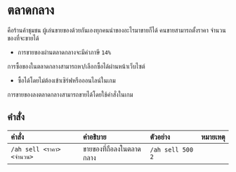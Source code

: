# ตลาดกลาง
คือร้านค้าชุมชน ผู้เล่นขายของด้วยกันเองทุกคนนำของอะไรมาขายก็ได้ คนขายสามารถตั้งราคา จำนวนของที่จะขายได้
- การขายของผ่านตลาดกลางจะมีค่าภาษี `14%`

การซื้อของในตลาดกลางสามารถหา/เลือกซื้อได้ผ่านหน้าเว็บไซต์
  - ซื้อได้โดยไม่ต้องเข้าเซิร์ฟหรือออนไลน์ในเกม

การขายของลงตลาดกลางสามารถขายได้โดยใช้คำสั่งในเกม

## คำสั่ง 
| คำสั่ง | คำอธิบาย | ตัวอย่าง | หมายเหตุ |
| :-- | :-- | :-- | :-- |
| `/ah sell <ราคา> <จำนวน>` | ขายของที่ถือลงในตลาดกลาง | `/ah sell 500 2` |  |
